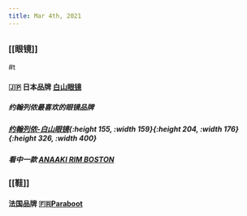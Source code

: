 ```yaml
---
title: Mar 4th, 2021
---
```


##
### [[眼镜]]
#t
#### 🇯🇵 日本品牌 [白山眼镜](http://hakusan-megane.co.jp/)
##### 约翰列侬最喜欢的眼镜品牌
##### [约翰列侬-白山眼镜](https://pic1.zhimg.com/80/v2-d889355ec18ec4b25b61eb4466d3e276_1440w.jpg?source=1940ef5c){:height 155, :width 159}{:height 204, :width 176}{:height 326, :width 400}
##### 看中一款 [ANAAKI RIM BOSTON](http://hakusan-megane.co.jp/originalframes/conbination/anaaki-rim-boston/)
### [[鞋]]
#### 法国品牌 🇫🇷[Paraboot](https://www.paraboot.com/)
